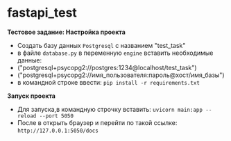 # fastapi_test
**Тестовое задание: Настройка проекта**

- Создать  базу данных `Postgresql` с названием "test_task"
- в файле `database.py` в переменную `engine` вставить необходимые данные:
- ("postgresql+psycopg2://postgres:1234@localhost/test_task")
- ("postgresql+psycopg2://имя_пользователя:пароль@хост/имя_базы")
- в командной строке ввести: `pip install -r requirements.txt`

**Запуск проекта**
- Для запуска,в  командную строчку вставить: `uvicorn main:app --reload --port 5050`
- После в открыть браузер и перейти по такой ссылке: `http://127.0.0.1:5050/docs`

